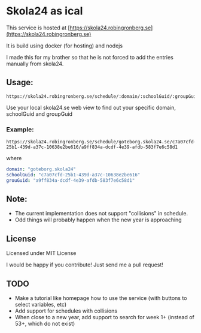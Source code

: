 # Skola24 as ical

This service is hosted at [https://skola24.robingronberg.se](https://skola24.robingronberg.se)

It is build using docker (for hosting) and nodejs

I made this for my brother so that he is not forced to add the entries manually from skola24.

## Usage:
```web
https://skola24.robingronberg.se/schedule/:domain/:schoolGuid/:groupGuid
```
Use your local skola24.se web view to find out your specific domain, schoolGuid and groupGuid
### Example:
```web
https://skola24.robingronberg.se/schedule/goteborg.skola24.se/c7a07cfd-25b1-439d-a37c-10638e2be616/a9ff834a-dcdf-4e39-afdb-583f7e6c58d1
```
where
```yml
domain: "goteborg.skola24"
schoolGuid: "c7a07cfd-25b1-439d-a37c-10638e2be616"
grouGuid: "a9ff834a-dcdf-4e39-afdb-583f7e6c58d1"
```

## Note:
* The current implementation does not support "collisions" in schedule.
* Odd things will probably happen when the new year is approaching

## License
Licensed under MIT License

I would be happy if you contribute! Just send me a pull request!

## TODO

* Make a tutorial like homepage how to use the service (with buttons to select variables, etc)
* Add support for schedules with collisions
* When close to a new year, add support to search for week 1+ (instead of 53+, which do not exist)